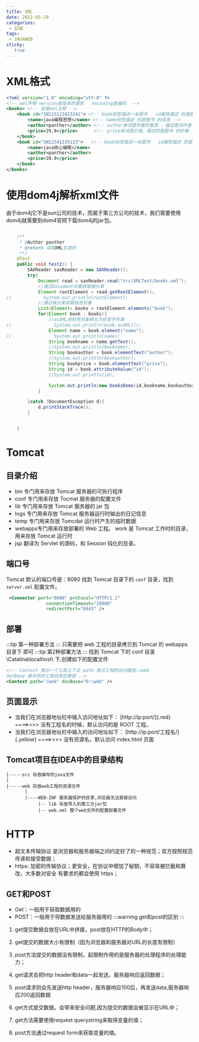 ```yaml
---
title: XML
date: 2022-05-29
categories:
 - 后端
tags:
 - JAVAWEB
sticky: 
   true
---
```

# XML格式
```xml
<?xml version="1.0" encoding="utf-8" ?>
<!-- xml声明 version是版本的意思   encoding是编码  -->
<books> <!-- 这是xml注释 -->
    <book id="SN123123413241"> <!-- book标签描述一本图书   id属性描述 的是图书 的编号  -->
        <name>java编程思想</name> <!-- name标签描述 的是图书 的信息 -->
        <author>panther</author> <!-- author单词是作者的意思 ，描述图书作者 -->
        <price>29.9</price>		 <!-- price单词是价格，描述的是图书 的价格 -->
    </book>
    <book id="SN12341235123">	<!-- book标签描述一本图书   id属性描述 的是图书 的编号  -->
        <name>java核心编程</name>
        <author>panther</author>	
        <price>39.9</price>	
    </book>
</books>
```
# 使用dom4j解析xml文件
由于dom4j它不是sun公司的技术，而属于第三方公司的技术，我们需要使用dom4j就需要到dom4官网下载dom4j的jar包。
```java

    /**
     * @Author panther
     * @return 读取XML生成的
     **/
    @Test
    public void test2() {
        SAXReader saxReader = new SAXReader();
        try{
            Document read = saxReader.read("src/XMLTest/books.xml");
            //通过Document对象获取根元素
            Element rootElement = read.getRootElement();
//            System.out.println(rootElement);
            //通过根元素获取标签对象
            List<Element> books = rootElement.elements("book");
            for(Element book : books){
                //asXML将标签对象转化为标签字符串
//                System.out.println(book.asXML());
                Element name = book.element("name");
//                System.out.println(name);
                String bookname = name.getText();
                //System.out.println(bookname);
                String bookauthor = book.elementText("author");
                //System.out.println(bookauthor);
                String bookprice = book.elementText("price");
                String id = book.attributeValue("id");
                //System.out.println(id);

                System.out.println(new booksDemo(id,bookname,bookauthor,Double.parseDouble(bookprice)));
            }

        }catch (DocumentException d){
            d.printStackTrace();
        }


    }
```
# Tomcat
## 目录介绍
* bin 专门用来存放 Tomcat 服务器的可执行程序 
* conf 专门用来存放 Tocmat 服务器的配置文件
* lib 专门用来存放 Tomcat 服务器的 jar 包 
* logs 专门用来存放 Tomcat 服务器运行时输出的日记信息 
* temp 专门用来存放 Tomcdat 运行时产生的临时数据 
* webapps专门用来存放部署的 Web 工程。 work 是 Tomcat 工作时的目录，用来存放 Tomcat 运行时
* jsp 翻译为 Servlet 的源码，和 Session 钝化的目录。
## 端口号
Tomcat 默认的端口号是：8080 
找到 Tomcat 目录下的 `conf` 目录，找到 `server.xml` 配置文件。
```xml
 <Connector port="8080" protocol="HTTP/1.1"
               connectionTimeout="20000"
               redirectPort="8443" />
```
## 部署
:::tip
第一种部署方法
:::
只需要把 web 工程的目录拷贝到 Tomcat 的 webapps 目录下 即可
:::tip
第2种部署方法
:::
找到 Tomcat 下的 conf 目录\Catalina\localhost\ 下,创建如下的配置文件
```xml
<!-- Context 表示一个工程上下文 path 表示工程的访问路径:/web 
docBase 表示你的工程目录在哪里 --> 
<Context path="/web" docBase="D:\web" />
```
## 页面显示
* 当我们在浏览器地址栏中输入访问地址如下： 
[http://ip:port/]{.red} ====>>>> 没有工程名的时候，默认访问的是 ROOT 工程。 
* 当我们在浏览器地址栏中输入的访问地址如下： 
[http://ip:port/工程名/]{.yellow} ====>>>> 没有资源名，默认访问 index.html 页面
## Tomcat项目在IDEA中的目录结构

	|-----src 存放编写的java文件
	|
	|-----web 存放web工程的资源文件
		   |
		   |----WEB-INF 服务器保护的目录,浏览器无法直接访问
		   		|-- lib 存放导入的第三方jar包
		   		|-- web.xml 整个web文件的配置部署文件
# HTTP
* 超文本传输协议 是浏览器和服务器端之间约定好了的一种规范；双方按照规范传递和接受数据；
* https: 加密的传输协议；更安全，在协议中增加了秘钥，不容易被拦截和篡改，大多数对安全
有要求的都会使用 https；

## GET和POST
* Get：一般用于获取数据用的
* POST：一般用于将数据发送给服务器用的
:::warning
get和post的区别
:::
1. get提交数据会放在URL中拼接，post放在HTTP的Body中；
2. get提交的数据大小有限制（因为浏览器和服务器对URL的长度有限制）
3. post方法提交的数据没有限制，起限制作用的是服务器的处理程序的处理能力；
4. get请求会把http header和data一起发送，服务器响应返回数据；

5. post请求则会先发送http header，服务器响应100后，再发送data,服务器响应200返回数据
6. get方式提交数据，会带来安全问题,因为提交的数据会被显示在URL中；
7. get方法需要使用request querystring来取得变量的值；
8. post方法通过request form来获取变量的值。
